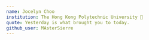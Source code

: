```yaml
---
name: Jocelyn Choo 
institution: The Hong Kong Polytechnic University 🚩 
quote: Yesterday is what brought you to today. 
github_user: MAsterSierre
---
```

